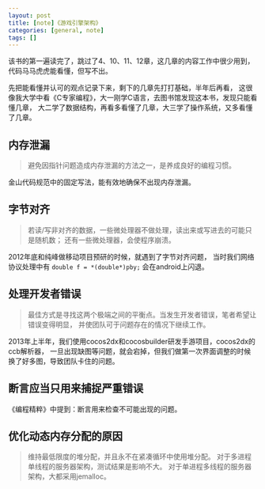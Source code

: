 ```yaml
---
layout: post
title: [note]《游戏引擎架构》
categories: [general, note]
tags: []
---
```


该书的第一遍读完了，跳过了4、10、11、12章，这几章的内容工作中很少用到，
代码马马虎虎能看懂，但写不出。

先把能看懂并认可的观点记录下来，剩下的几章先打打基础，半年后再看，
这很像我大学中看《C专家编程》，大一刚学C语言，去图书馆发现这本书，发现只能看懂几章，
大二学了数据结构，再看多看懂了几章，大三学了操作系统，又多看懂了几章。

## 内存泄漏 ##

> 避免因指针问题造成内存泄漏的方法之一，是养成良好的编程习惯。

金山代码规范中的固定写法，能有效地确保不出现内存泄漏。

## 字节对齐 ##
> 若读/写非对齐的数据，一些微处理器不做处理，读出来或写进去的可能只是随机数；
> 还有一些微处理器，会使程序崩溃。

2012年底和纯峰做移动项目预研的时候，就遇到了字节对齐问题，
当时我们网络协议处理中有 `double f = *(double*)pby;` 会在android上闪退。

## 处理开发者错误 ##
> 最佳方式是寻找这两个极端之间的平衡点。当发生开发者错误，笔者希望让错误变得明显，
> 并使团队可于问题存在的情况下继续工作。

2013年上半年，我们使用cocos2dx和cocosbuilder研发手游项目，cocos2dx的ccb解析器，
一旦出现缺图等问题，就会宕掉，但我们做第一次界面调整的时候换了好多图，导致团队卡住的问题。

## 断言应当只用来捕捉严重错误 ##
《编程精粹》中提到：断言用来检查不可能出现的问题。

## 优化动态内存分配的原因 ##
> 维持最低限度的堆分配，并且永不在紧凑循环中使用堆分配。
对于多进程单线程的服务器架构，测试结果是影响不大。
对于单进程多线程的服务器架构，大都采用jemalloc。
